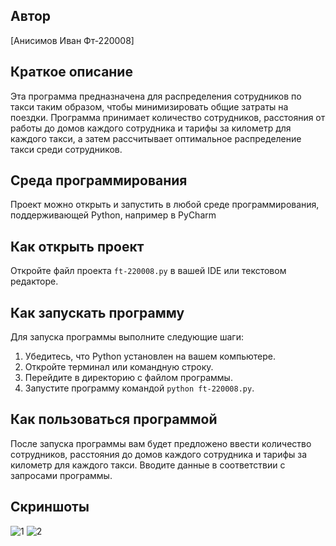 ## Автор
[Анисимов Иван Фт-220008]

## Краткое описание
Эта программа предназначена для распределения сотрудников по такси таким образом, чтобы минимизировать общие затраты на поездки. Программа принимает количество сотрудников, расстояния от работы до домов каждого сотрудника и тарифы за километр для каждого такси, а затем рассчитывает оптимальное распределение такси среди сотрудников.

## Среда программирования
Проект можно открыть и запустить в любой среде программирования, поддерживающей Python, например в PyCharm
## Как открыть проект
Откройте файл проекта `ft-220008.py` в вашей IDE или текстовом редакторе.

## Как запускать программу
Для запуска программы выполните следующие шаги:
1. Убедитесь, что Python установлен на вашем компьютере.
2. Откройте терминал или командную строку.
3. Перейдите в директорию с файлом программы.
4. Запустите программу командой `python ft-220008.py`.

## Как пользоваться программой
После запуска программы вам будет предложено ввести количество сотрудников, расстояния до домов каждого сотрудника и тарифы за километр для каждого такси. Вводите данные в соответствии с запросами программы.

## Скриншоты
![1](https://github.com/Vancheres/laba-8/assets/146539395/20878cc2-3d65-476b-ac41-872fcc5d2ad4)
![2](https://github.com/Vancheres/laba-8/assets/146539395/a09ea03d-c8d6-4ec2-bb1a-6232c1f94bcc)

